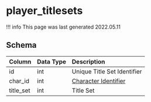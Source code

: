 # player_titlesets

!!! info
	This page was last generated 2022.05.11

## Schema

| Column | Data Type | Description |
| :--- | :--- | :--- |
| id | int | Unique Title Set Identifier |
| char_id | int | [Character Identifier](character_data.md) |
| title_set | int | Title Set |

